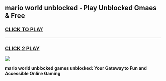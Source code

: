 
## mario world unblocked - Play Unblocked Gmaes & Free
<h3>
<a href="https://news.freeplayer.one?title=mario_world_unblocked&ref=16F">CLICK TO PLAY</a></h3>
<hr>

<h3>
<a href="https://news.freeplayer.one?title=mario_world_unblocked&ref=16F">CLICK 2 PLAY</a>
  
</h3>

<a href="https://news.freeplayer.one?title=mario_world_unblocked&ref=16F/"><img src="https://clearcache.store/games.png"></a>


**mario world unblocked games unblocked: Your Gateway to Fun and Accessible Online Gaming**
